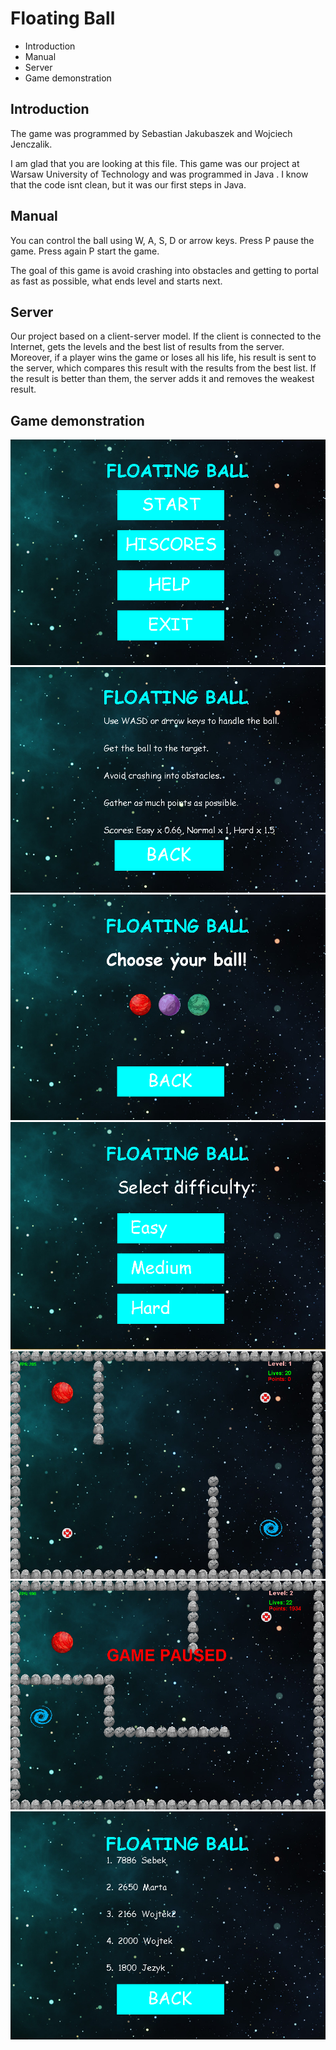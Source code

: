 # Floating Ball
* Introduction
* Manual
* Server
* Game demonstration

## Introduction
The game was programmed by Sebastian Jakubaszek and Wojciech Jenczalik.

I am glad that you are looking  at this file.  This game was our project at Warsaw University of Technology and was programmed in Java .  I know that the code isnt clean, but it was our first steps in Java.

## Manual
You can control the ball using W, A, S, D or arrow keys. 
Press P pause the game. Press again P start the game.

The goal of this game is avoid crashing into obstacles and getting to portal as fast as possible, what ends level and starts next.

## Server 
Our project based on a client-server model. If the client is connected to the Internet, gets the levels and the best list of results from the server. Moreover, if a player wins the game or loses all his life, his result is sent to the server, which compares this result with the results from the best list. If the result is better than them, the server adds it and removes the weakest result.

## Game demonstration

![](./readme_images/menu1.png)
![](./readme_images/help.png)
![](./readme_images/choose_ball.png)
![](./readme_images/difficulty_level.png)
![](./readme_images/screen_game.png)
![](./readme_images/game_paused.png)
![](./readme_images/high_scores.png)